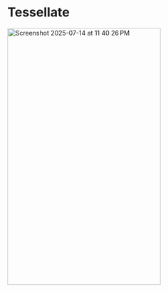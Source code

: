 # Tessellate

<img width="344" height="578" alt="Screenshot 2025-07-14 at 11 40 26 PM" src="https://github.com/user-attachments/assets/c343d4e0-94ca-4abd-9f48-4dedafecd583" />
